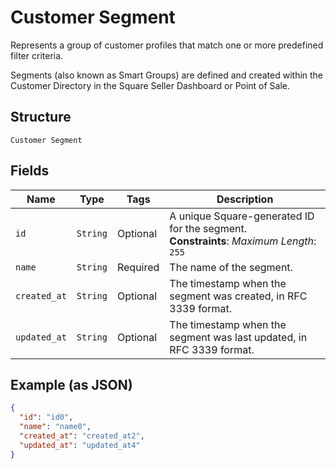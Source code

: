 
# Customer Segment

Represents a group of customer profiles that match one or more predefined filter criteria.

Segments (also known as Smart Groups) are defined and created within the Customer Directory in the
Square Seller Dashboard or Point of Sale.

## Structure

`Customer Segment`

## Fields

| Name | Type | Tags | Description |
|  --- | --- | --- | --- |
| `id` | `String` | Optional | A unique Square-generated ID for the segment.<br>**Constraints**: *Maximum Length*: `255` |
| `name` | `String` | Required | The name of the segment. |
| `created_at` | `String` | Optional | The timestamp when the segment was created, in RFC 3339 format. |
| `updated_at` | `String` | Optional | The timestamp when the segment was last updated, in RFC 3339 format. |

## Example (as JSON)

```json
{
  "id": "id0",
  "name": "name0",
  "created_at": "created_at2",
  "updated_at": "updated_at4"
}
```

